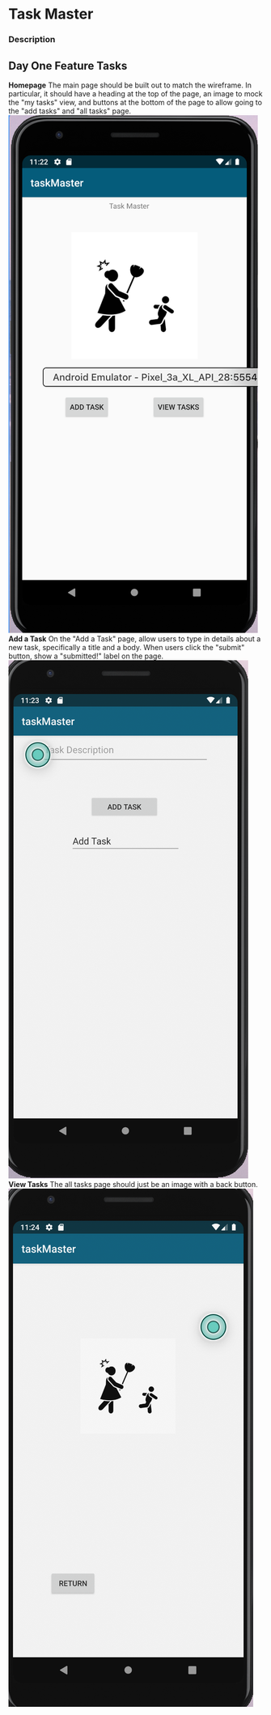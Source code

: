 # Task Master
### Description
## Day One Feature Tasks
**Homepage**
The main page should be built out to match the wireframe. In particular, it should have a heading at the top of the page, an image to mock the "my tasks" view, and buttons at the bottom of the page to allow going to the "add tasks" and "all tasks" page.
![Day One](screenshots/homescreen.png)
**Add a Task**
On the "Add a Task" page, allow users to type in details about a new task, specifically a title and a body. When users click the "submit" button, show a "submitted!" label on the page.
![Day One](screenshots/addtasks.png)
**View Tasks**
The all tasks page should just be an image with a back button.
![Day One](screenshots/viewtasks.png)
